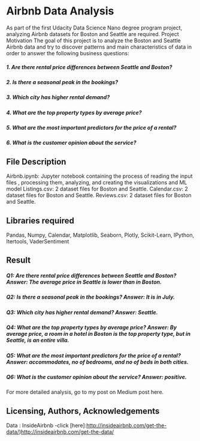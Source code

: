 # Airbnb Data Analysis
As part of the first Udacity Data Science Nano degree program project, analyzing Airbnb datasets for Boston and Seattle are required.
Project Motivation
The goal of this project is to analyze the Boston and Seattle Airbnb data and try to discover patterns and main characteristics of data in order to answer the following business questions:

##### 1. Are there rental price differences between Seattle and Boston?
##### 2. Is there a seasonal peak in the bookings?
##### 3. Which city has higher rental demand?
##### 4. What are the top property types by average price?
##### 5. What are the most important predictors for the price of a rental?
##### 6. What is the customer opinion about the service?

## File Description
Airbnb.ipynb: Jupyter notebook containing the process of reading the input files , processing them, analyzing, and creating the visualizations and ML model
Listings.csv: 2 dataset files for Boston and Seattle.
Calendar.csv: 2 dataset files for Boston and Seattle.
Reviews.csv: 2 dataset files for Boston and Seattle.


## Libraries required
Pandas, Numpy, Calendar, Matplotlib, Seaborn, Plotly, Scikit-Learn, IPython, Itertools, VaderSentiment

## Result
##### Q1: Are there rental price differences between Seattle and Boston? Answer: The average price in Seattle is lower than in Boston.
##### Q2: Is there a seasonal peak in the bookings? Answer: It is in July.
##### Q3: Which city has higher rental demand? Answer: Seattle.
##### Q4: What are the top property types by average price? Answer: By average price, a room in a hotel in Boston is the top property type, but in Seattle, is an entire villa.
##### Q5: What are the most important predictors for the price of a rental? Answer: accommodates, no of bedrooms, and no of beds in both cities.
##### Q6: What is the customer opinion about the service? Answer: positive.



For more detailed analysis, go to my post on Medium post here.


## Licensing, Authors, Acknowledgements

Data : InsideAirbnb -click [here]:http://insideairbnb.com/get-the-data/)http://insideairbnb.com/get-the-data/



